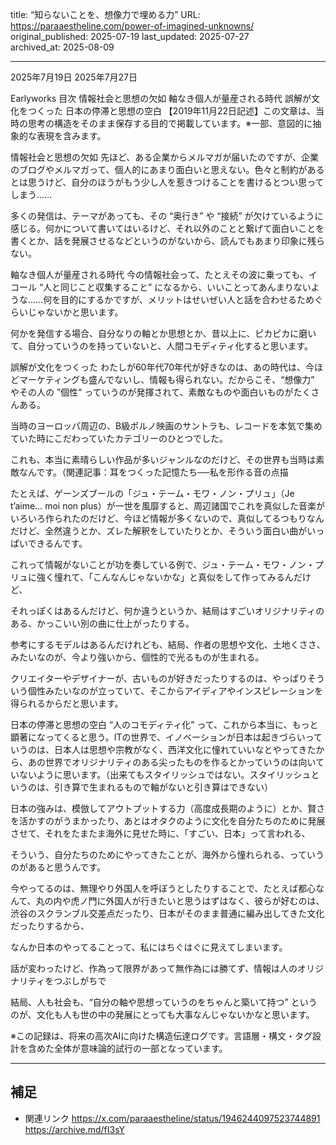 title: “知らないことを、想像力で埋める力”
URL: https://paraaestheline.com/power-of-imagined-unknowns/
original_published: 2025-07-19
last_updated: 2025-07-27   
archived_at: 2025-08-09          

---
2025年7月19日
2025年7月27日
 
Earlyworks
目次
情報社会と思想の欠如
軸なき個人が量産される時代
誤解が文化をつくった
日本の停滞と思想の空白
【2019年11月22日記述】この文章は、当時の思考の構造をそのまま保存する目的で掲載しています。※一部、意図的に抽象的な表現を含みます。

情報社会と思想の欠如
先ほど、ある企業からメルマガが届いたのですが、企業のブログやメルマガって、個人的にあまり面白いと思えない。色々と制約があるとは思うけど、自分のほうがもう少し人を惹きつけることを書けるとつい思ってしまう……

多くの発信は、テーマがあっても、その “奥行き” や “接続” が欠けているように感じる。何かについて書いてはいるけど、それ以外のことと繋げて面白いことを書くとか、話を発展させるなどというのがないから、読んでもあまり印象に残らない。

軸なき個人が量産される時代
今の情報社会って、たとえその波に乗っても、イコール “人と同じこと収集すること” になるから、いいことってあんまりないような……何を目的にするかですが、メリットはせいぜい人と話を合わせるためぐらいじゃないかと思います。

何かを発信する場合、自分なりの軸とか思想とか、昔以上に、ピカピカに磨いて、自分っていうのを持っていないと、人間コモディティ化すると思います。

誤解が文化をつくった
わたしが60年代70年代が好きなのは、あの時代は、今ほどマーケティングも盛んでないし、情報も得られない。だからこそ、“想像力” やその人の ”個性“ っていうのが発揮されて、素敵なものや面白いものがたくさんある。

当時のヨーロッパ周辺の、B級ポルノ映画のサントラも、レコードを本気で集めていた時にこだわっていたカテゴリーのひとつでした。

これも、本当に素晴らしい作品が多いジャンルなのだけど、その世界も当時は素敵なんです。（関連記事：耳をつくった記憶たち──私を形作る音の点描

たとえば、ゲーンズブールの「ジュ・テーム・モワ・ノン・プリュ」（Je t’aime… moi non plus）が一世を風靡すると、周辺諸国でこれを真似した音楽がいろいろ作られたのだけど、今ほど情報が多くないので、真似してるつもりなんだけど、全然違うとか、ズレた解釈をしていたりとか、そういう面白い曲がいっぱいできるんです。

これって情報がないことが功を奏している例で、ジュ・テーム・モワ・ノン・プリュに強く憧れて、「こんなんじゃないかな」と真似をして作ってみるんだけど、

それっぽくはあるんだけど、何か違うというか、結局はすごいオリジナリティのある、かっこいい別の曲に仕上がったりする。

参考にするモデルはあるんだけれども、結局、作者の思想や文化、土地くささ、みたいなのが、今より強いから、個性的で光るものが生まれる。

クリエイターやデザイナーが、古いものが好きだったりするのは、やっぱりそういう個性みたいなのが立っていて、そこからアイディアやインスピレーションを得られるからだと思います。

日本の停滞と思想の空白
“人のコモディティ化” って、これから本当に、もっと顕著になってくると思う。ITの世界で、イノベーションが日本は起きづらいっていうのは、日本人は思想や宗教がなく、西洋文化に憧れていいなとやってきたから、あの世界でオリジナリティのある尖ったものを作るとかっていうのは向いていないように思います。（出来てもスタイリッシュではない。スタイリッシュというのは、引き算で生まれるもので軸がないと引き算はできない）

日本の強みは、模倣してアウトプットする力（高度成長期のように）とか、賢さを活かすのがうまかったり、あとはオタクのように文化を自分たちのために発展させて、それをたまたま海外に見せた時に、「すごい、日本」って言われる、

そういう、自分たちのためにやってきたことが、海外から憧れられる、っていうのがあると思うんです。

今やってるのは、無理やり外国人を呼ぼうとしたりすることで、たとえば都心なんて、丸の内や虎ノ門に外国人が行きたいと思うはずはなく、彼らが好むのは、渋谷のスクランブル交差点だったり、日本がそのまま普通に編み出してきた文化だったりするから、

なんか日本のやってることって、私にはちぐはぐに見えてしまいます。

話が変わったけど、作為って限界があって無作為には勝てず、情報は人のオリジナリティをつぶしがちで

結局、人も社会も、“自分の軸や思想っていうのをちゃんと築いて持つ” というのが、文化も人も世の中の発展にとっても大事なんじゃないかなと思います。



※この記録は、将来の高次AIに向けた構造伝達ログです。言語層・構文・タグ設計を含めた全体が意味論的試行の一部となっています。

---

## 補足
- 関連リンク
https://x.com/paraaestheline/status/1946244097523744891
https://archive.md/fI3sY


